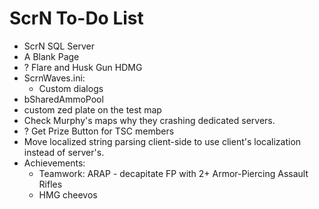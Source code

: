 # ScrN To-Do List

- ScrN SQL Server
- A Blank Page
- ? Flare and Husk Gun HDMG
- ScrnWaves.ini:
  - Custom dialogs
- bSharedAmmoPool
- custom zed plate on the test map
- Check Murphy's maps why they crashing dedicated servers.
- ? Get Prize Button for TSC members
- Move localized string parsing client-side to use client's localization instead of server's.
- Achievements:
  - Teamwork: ARAP - decapitate FP with 2+ Armor-Piercing Assault Rifles
  - HMG cheevos
